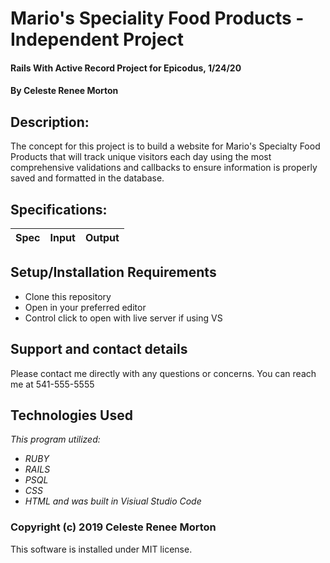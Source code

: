 # Mario's Speciality Food Products - Independent Project
#### Rails With Active Record Project for Epicodus, 1/24/20
#### By Celeste Renee Morton
## Description:
The concept for this project is to build a website for Mario's Specialty Food Products that will track unique visitors each day using the most comprehensive validations and callbacks to ensure information is properly saved and formatted in the database.

## Specifications:

|Spec|Input|Output|
|-|-|-|

## Setup/Installation Requirements
* Clone this repository
* Open in your preferred editor
* Control click to open with live server if using VS
## Support and contact details
Please contact me directly with any questions or concerns. You can reach me at 541-555-5555
## Technologies Used
_This program utilized:_
* _RUBY_
* _RAILS_
* _PSQL_
* _CSS_
* _HTML_
_and was built in Visiual Studio Code_
### Copyright (c) 2019 Celeste Renee Morton
This software is installed under MIT license.